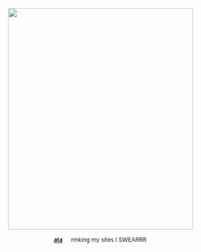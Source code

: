 <div align="center">
 

<img align="center" width="375" height="450" src="https://files.catbox.moe/hazfii.png">

<div align="center"> 

<sub> [**ata**](https://inumaki.atabook.org/)⠀⠀rmking my sites I SWEARRR</sub>
